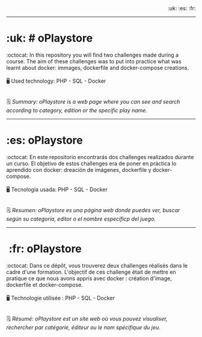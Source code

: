 <div align="end">
  :uk: :es: :fr: 
</div>

<hr>
<h1> :uk: # oPlaystore </h1>
:octocat: In this repository you will find two challenges made during a course. The aim of these challenges was to put into practice what was learnt about docker: immages, dockerfile and docker-compose creations. 
<br>
<br> 🖥️ Used technology: PHP - SQL - Docker
<br> <br> 

🗒️ _Summary: oPlaystore is a web page where you can see and search according to category, edition or the specific play name._

<hr>
<h1> :es: oPlaystore </h1>
:octocat: En este repositorio encontrarás dos challenges realizados durante un curso. El objetivo de estos challenges era de poner en práctica lo aprendido con docker: dreación de imágenes, dockerfile y docker-compose.
<br> 
<br> 🖥️ Tecnología usada: PHP - SQL - Docker
<br> <br> 

🗒️ _Resumen: oPlaystore es una página web donde puedes ver, buscar según su categoría, editor o el nombre específicp del juego._

<hr>
<h1> :fr: oPlaystore </h1>
:octocat: Dans ce dépôt, vous trouverez deux challenges réalisés dans le cadre d'une formation. L'objectif de ces challenge était de mettre en pratique ce que nous avons appris avec docker : création d'image, dockerfile et docker-compose.
<br>
<br> 🖥️ Technologie utilisée : PHP - SQL - Docker
<br> <br> 

🗒️ _Résumé: oPlaystore est un site web où vous pouvez visualiser, rechercher par catégorie, éditeur ou le nom spécifique du jeu._
